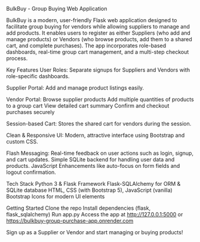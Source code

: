 BulkBuy - Group Buying Web Application

BulkBuy is a modern, user-friendly Flask web application designed to facilitate group buying for vendors while allowing suppliers to manage and add products. It enables users to register as either Suppliers (who add and manage products) or Vendors (who browse products, add them to a shared cart, and complete purchases). The app incorporates role-based dashboards, real-time group cart management, and a multi-step checkout process.

Key Features
User Roles:
Separate signups for Suppliers and Vendors with role-specific dashboards.

Supplier Portal:
Add and manage product listings easily.

Vendor Portal:
Browse supplier products
Add multiple quantities of products to a group cart
View detailed cart summary
Confirm and checkout purchases securely

Session-based Cart:
Stores the shared cart for vendors during the session.

Clean & Responsive UI:
Modern, attractive interface using Bootstrap and custom CSS.

Flash Messaging:
Real-time feedback on user actions such as login, signup, and cart updates.
Simple SQLite backend for handling user data and products.
JavaScript Enhancements like auto-focus on form fields and logout confirmation.

Tech Stack
Python 3 & Flask Framework
Flask-SQLAlchemy for ORM & SQLite database
HTML, CSS (with Bootstrap 5), JavaScript (vanilla)
Bootstrap Icons for modern UI elements

Getting Started
Clone the repo
Install dependencies (flask, flask_sqlalchemy)
Run app.py
Access the app at http://127.0.0.1:5000 or https://bulkbuy-group-purchase-app.onrender.com

Sign up as a Supplier or Vendor and start managing or buying products!
